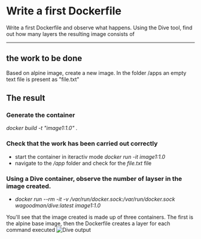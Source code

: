 # Write a first Dockerfile

Write a first Dockerfile and observe what happens. Using the Dive tool, find out how many layers the resulting image consists of

---

## the work to be done

Based on alpine image, create a new image. In the folder /apps an empty text file is present as "file.txt"

## The result

### Generate the container
<em>docker build -t "image1:1.0" .</em>


### Check that the work has been carried out correctly
* start the container in iteractiv mode <em> docker run -it image1:1.0</em>
* navigate to the <em>/app</em> folder and check for the <em>file.txt</em> file

### Using a Dive container, observe the number of layser in the image created.
* <em>docker run --rm -it -v /var/run/docker.sock:/var/run/docker.sock wagoodman/dive:latest image1:1.0</em>

You'll see that the image created is made up of three containers. The first is the alpine base image, then the Dockerfile creates a layer for each command executed
![Dive output](/dive.png)